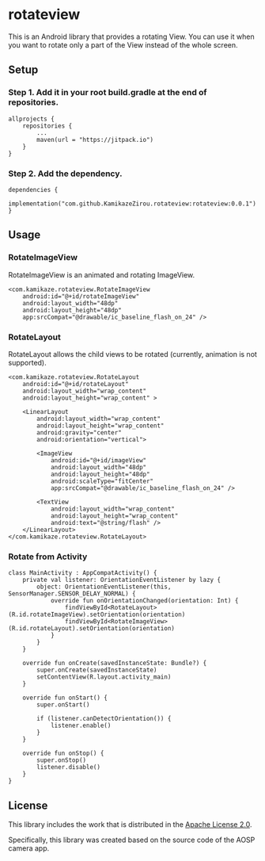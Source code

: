 # rotateview

This is an Android library that provides a rotating View.
You can use it when you want to rotate only a part of the View instead of the whole screen.



## Setup

### Step 1. Add it in your root build.gradle at the end of repositories.

```
allprojects {
    repositories {
        ...
        maven(url = "https://jitpack.io")
    }
}
```

### Step 2. Add the dependency.

```
dependencies {
    implementation("com.github.KamikazeZirou.rotateview:rotateview:0.0.1")
}
```

## Usage

### RotateImageView

RotateImageView is an animated and rotating ImageView.

```
<com.kamikaze.rotateview.RotateImageView
    android:id="@+id/rotateImageView"
    android:layout_width="48dp"
    android:layout_height="48dp"
    app:srcCompat="@drawable/ic_baseline_flash_on_24" />
```

### RotateLayout

RotateLayout allows the child views to be rotated (currently, animation is not supported).

```
<com.kamikaze.rotateview.RotateLayout
    android:id="@+id/rotateLayout"
    android:layout_width="wrap_content"
    android:layout_height="wrap_content" >

    <LinearLayout
        android:layout_width="wrap_content"
        android:layout_height="wrap_content"
        android:gravity="center"
        android:orientation="vertical">

        <ImageView
            android:id="@+id/imageView"
            android:layout_width="48dp"
            android:layout_height="48dp"
            android:scaleType="fitCenter"
            app:srcCompat="@drawable/ic_baseline_flash_on_24" />

        <TextView
            android:layout_width="wrap_content"
            android:layout_height="wrap_content"
            android:text="@string/flash" />
    </LinearLayout>
</com.kamikaze.rotateview.RotateLayout>
```

### Rotate from Activity

```
class MainActivity : AppCompatActivity() {
    private val listener: OrientationEventListener by lazy {
        object: OrientationEventListener(this, SensorManager.SENSOR_DELAY_NORMAL) {
            override fun onOrientationChanged(orientation: Int) {
                findViewById<RotateLayout>(R.id.rotateImageView).setOrientation(orientation)
                findViewById<RotateImageView>(R.id.rotateLayout).setOrientation(orientation)
            }
        }
    }

    override fun onCreate(savedInstanceState: Bundle?) {
        super.onCreate(savedInstanceState)
        setContentView(R.layout.activity_main)
    }

    override fun onStart() {
        super.onStart()

        if (listener.canDetectOrientation()) {
            listener.enable()
        }
    }

    override fun onStop() {
        super.onStop()
        listener.disable()
    }
}
```

## License

This library includes the work that is distributed in the [Apache License 2.0](https://www.apache.org/licenses/LICENSE-2.0).

Specifically, this library was created based on the source code of the AOSP camera app.
